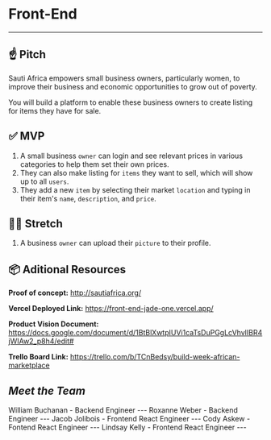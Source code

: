 # Front-End
-----

## ☝️ **Pitch**

Sauti Africa empowers small business owners, particularly women, to improve their business and economic opportunities to grow out of poverty. 

You will build a platform to enable these business owners to create listing for items they have for sale.


## ✅ **MVP**

1. A small business `owner` can login and see relevant prices in various categories to help them set their own prices. 
2. They can also make listing for `items` they want to sell, which will show up to all `users`.
3. They add a new `item` by selecting their market `location` and typing in their item's `name`, `description`, and `price`.


## 🏃‍♀️ **Stretch**

1. A business `owner` can upload their `picture` to their profile.


## 📦 **Aditional Resources**

**Proof of concept:** http://sautiafrica.org/

**Vercel Deployed Link:** https://front-end-jade-one.vercel.app/

**Product Vision Document:** https://docs.google.com/document/d/1BtBlXwtpIUVi1caTsDuPGgLcVhvlIBR4jWIAw2_p8h4/edit#

**Trello Board Link:** https://trello.com/b/TCnBedsy/build-week-african-marketplace


## *Meet the Team*
William Buchanan - Backend Engineer --- 
Roxanne Weber - Backend Engineer --- 
Jacob Jolibois - Frontend React Engineer --- 
Cody Askew - Fontend React Engineer --- 
Lindsay Kelly - Frontend React Engineer --- 
